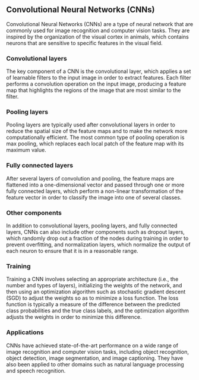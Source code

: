 ## Convolutional Neural Networks (CNNs)
Convolutional Neural Networks (CNNs) are a type of neural network that are commonly used for image recognition and computer vision tasks. They are inspired by the organization of the visual cortex in animals, which contains neurons that are sensitive to specific features in the visual field.

### Convolutional layers
The key component of a CNN is the convolutional layer, which applies a set of learnable filters to the input image in order to extract features. Each filter performs a convolution operation on the input image, producing a feature map that highlights the regions of the image that are most similar to the filter.

### Pooling layers
Pooling layers are typically used after convolutional layers in order to reduce the spatial size of the feature maps and to make the network more computationally efficient. The most common type of pooling operation is max pooling, which replaces each local patch of the feature map with its maximum value.

### Fully connected layers
After several layers of convolution and pooling, the feature maps are flattened into a one-dimensional vector and passed through one or more fully connected layers, which perform a non-linear transformation of the feature vector in order to classify the image into one of several classes.

### Other components
In addition to convolutional layers, pooling layers, and fully connected layers, CNNs can also include other components such as dropout layers, which randomly drop out a fraction of the nodes during training in order to prevent overfitting, and normalization layers, which normalize the output of each neuron to ensure that it is in a reasonable range.

### Training
Training a CNN involves selecting an appropriate architecture (i.e., the number and types of layers), initializing the weights of the network, and then using an optimization algorithm such as stochastic gradient descent (SGD) to adjust the weights so as to minimize a loss function. The loss function is typically a measure of the difference between the predicted class probabilities and the true class labels, and the optimization algorithm adjusts the weights in order to minimize this difference.

### Applications
CNNs have achieved state-of-the-art performance on a wide range of image recognition and computer vision tasks, including object recognition, object detection, image segmentation, and image captioning. They have also been applied to other domains such as natural language processing and speech recognition.